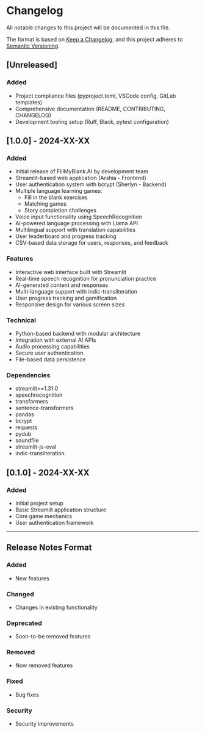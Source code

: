 # Changelog

All notable changes to this project will be documented in this file.

The format is based on [Keep a Changelog](https://keepachangelog.com/en/1.0.0/),
and this project adheres to [Semantic Versioning](https://semver.org/spec/v2.0.0.html).

## [Unreleased]

### Added
- Project compliance files (pyproject.toml, VSCode config, GitLab templates)
- Comprehensive documentation (README, CONTRIBUTING, CHANGELOG)
- Development tooling setup (Ruff, Black, pytest configuration)

## [1.0.0] - 2024-XX-XX

### Added
- Initial release of FillMyBlank.AI by development team
- Streamlit-based web application (Arshia - Frontend)
- User authentication system with bcrypt (Sherlyn - Backend)
- Multiple language learning games:
  - Fill in the blank exercises
  - Matching games
  - Story completion challenges
- Voice input functionality using SpeechRecognition
- AI-powered language processing with Llama API
- Multilingual support with translation capabilities
- User leaderboard and progress tracking
- CSV-based data storage for users, responses, and feedback

### Features
- Interactive web interface built with Streamlit
- Real-time speech recognition for pronunciation practice
- AI-generated content and responses
- Multi-language support with indic-transliteration
- User progress tracking and gamification
- Responsive design for various screen sizes

### Technical
- Python-based backend with modular architecture
- Integration with external AI APIs
- Audio processing capabilities
- Secure user authentication
- File-based data persistence

### Dependencies
- streamlit>=1.31.0
- speechrecognition
- transformers
- sentence-transformers
- pandas
- bcrypt
- requests
- pydub
- soundfile
- streamlit-js-eval
- indic-transliteration

## [0.1.0] - 2024-XX-XX

### Added
- Initial project setup
- Basic Streamlit application structure
- Core game mechanics
- User authentication framework

---

## Release Notes Format

### Added
- New features

### Changed
- Changes in existing functionality

### Deprecated
- Soon-to-be removed features

### Removed
- Now removed features

### Fixed
- Bug fixes

### Security
- Security improvements
